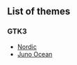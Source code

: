 ## List of themes
### GTK3

* [Nordic](https://www.gnome-look.org/p/1267246/)
* [Juno Ocean](https://www.gnome-look.org/p/1280977/)
